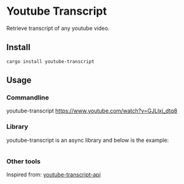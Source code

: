 # Youtube Transcript
Retrieve transcript of any youtube video.

## Install
`cargo install youtube-transcript`

## Usage

### Commandline
youtube-transcript https://www.youtube.com/watch?v=GJLlxj_dtq8

### Library
youtube-transcript is an async library and below is the example:
``` rust

```




### Other tools
Inspired from: [youtube-transcript-api](https://github.com/jdepoix/youtube-transcript-api)
